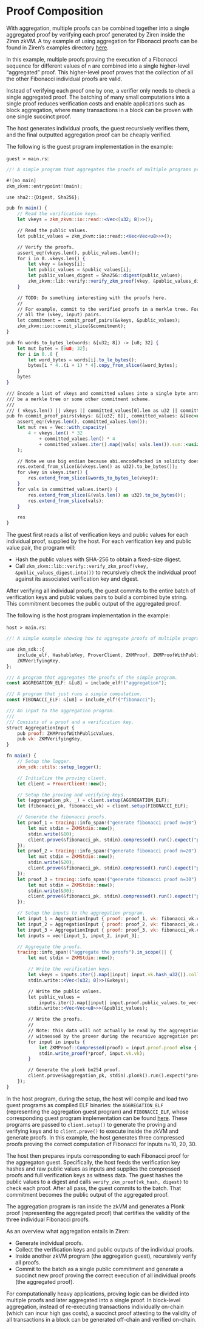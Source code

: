# Proof Composition

With aggregation, multiple proofs can be combined together into a single aggregated proof by verifying each proof generated by Ziren inside the Ziren zkVM. A toy example of using aggregation for Fibonacci proofs can be found in Ziren’s examples directory [here](https://github.com/ProjectZKM/Ziren/tree/main/examples/aggregation). 

In this example, multiple proofs proving the execution of a Fibonacci sequence for different values of `n` are combined into a single higher-level “aggregated” proof. This higher-level proof proves that the collection of all the other Fibonacci individual proofs are valid. 

Instead of verifying each proof one by one, a verifier only needs to check a single aggregated proof. The batching  of many small computations into a single proof reduces verification costs and enable applications such as block aggregation, where many transactions in a block can be proven with one single succinct proof.  

The host generates individual proofs, the guest recursively verifies them, and the final outputted aggregation proof can be cheaply verified. 

The following is the guest program implementation in the example: 

`guest > main.rs`:

```jsx
//! A simple program that aggregates the proofs of multiple programs proven with the zkVM.

#![no_main]
zkm_zkvm::entrypoint!(main);

use sha2::{Digest, Sha256};

pub fn main() {
    // Read the verification keys.
    let vkeys = zkm_zkvm::io::read::<Vec<[u32; 8]>>();

    // Read the public values.
    let public_values = zkm_zkvm::io::read::<Vec<Vec<u8>>>();

    // Verify the proofs.
    assert_eq!(vkeys.len(), public_values.len());
    for i in 0..vkeys.len() {
        let vkey = &vkeys[i];
        let public_values = &public_values[i];
        let public_values_digest = Sha256::digest(public_values);
        zkm_zkvm::lib::verify::verify_zkm_proof(vkey, &public_values_digest.into());
    }

    // TODO: Do something interesting with the proofs here.
    //
    // For example, commit to the verified proofs in a merkle tree. For now, we'll just commit to
    // all the (vkey, input) pairs.
    let commitment = commit_proof_pairs(&vkeys, &public_values);
    zkm_zkvm::io::commit_slice(&commitment);
}

pub fn words_to_bytes_le(words: &[u32; 8]) -> [u8; 32] {
    let mut bytes = [0u8; 32];
    for i in 0..8 {
        let word_bytes = words[i].to_le_bytes();
        bytes[i * 4..(i + 1) * 4].copy_from_slice(&word_bytes);
    }
    bytes
}

/// Encode a list of vkeys and committed values into a single byte array. In the future this could
/// be a merkle tree or some other commitment scheme.
///
/// ( vkeys.len() || vkeys || committed_values[0].len as u32 || committed_values[0] || ... )
pub fn commit_proof_pairs(vkeys: &[[u32; 8]], committed_values: &[Vec<u8>]) -> Vec<u8> {
    assert_eq!(vkeys.len(), committed_values.len());
    let mut res = Vec::with_capacity(
        4 + vkeys.len() * 32
            + committed_values.len() * 4
            + committed_values.iter().map(|vals| vals.len()).sum::<usize>(),
    );

    // Note we use big endian because abi.encodePacked in solidity does also
    res.extend_from_slice(&(vkeys.len() as u32).to_be_bytes());
    for vkey in vkeys.iter() {
        res.extend_from_slice(&words_to_bytes_le(vkey));
    }
    for vals in committed_values.iter() {
        res.extend_from_slice(&(vals.len() as u32).to_be_bytes());
        res.extend_from_slice(vals);
    }

    res
}
```

The guest first reads a list of verification keys and public values for each individual proof, supplied by the host. For each verification key and public value pair, the program will:

- Hash the public values with SHA-256 to obtain a fixed-size digest.
- Call `zkm_zkvm::lib::verify::verify_zkm_proof(vkey, &public_values_digest.into())` to recursively check the individual proof against its associated verification key and digest.

After verifying all individual proofs, the guest commits to the entire batch of verification keys and public values pairs to build a combined byte string. This commitment becomes the public output of the aggregated proof. 

The following is the host program implementation in the example: 

`host > main.rs`:

```jsx
//! A simple example showing how to aggregate proofs of multiple programs with ZKM.

use zkm_sdk::{
    include_elf, HashableKey, ProverClient, ZKMProof, ZKMProofWithPublicValues, ZKMStdin,
    ZKMVerifyingKey,
};

/// A program that aggregates the proofs of the simple program.
const AGGREGATION_ELF: &[u8] = include_elf!("aggregation");

/// A program that just runs a simple computation.
const FIBONACCI_ELF: &[u8] = include_elf!("fibonacci");

/// An input to the aggregation program.
///
/// Consists of a proof and a verification key.
struct AggregationInput {
    pub proof: ZKMProofWithPublicValues,
    pub vk: ZKMVerifyingKey,
}

fn main() {
    // Setup the logger.
    zkm_sdk::utils::setup_logger();

    // Initialize the proving client.
    let client = ProverClient::new();

    // Setup the proving and verifying keys.
    let (aggregation_pk, _) = client.setup(AGGREGATION_ELF);
    let (fibonacci_pk, fibonacci_vk) = client.setup(FIBONACCI_ELF);

    // Generate the fibonacci proofs.
    let proof_1 = tracing::info_span!("generate fibonacci proof n=10").in_scope(|| {
        let mut stdin = ZKMStdin::new();
        stdin.write(&10);
        client.prove(&fibonacci_pk, stdin).compressed().run().expect("proving failed")
    });
    let proof_2 = tracing::info_span!("generate fibonacci proof n=20").in_scope(|| {
        let mut stdin = ZKMStdin::new();
        stdin.write(&20);
        client.prove(&fibonacci_pk, stdin).compressed().run().expect("proving failed")
    });
    let proof_3 = tracing::info_span!("generate fibonacci proof n=30").in_scope(|| {
        let mut stdin = ZKMStdin::new();
        stdin.write(&30);
        client.prove(&fibonacci_pk, stdin).compressed().run().expect("proving failed")
    });

    // Setup the inputs to the aggregation program.
    let input_1 = AggregationInput { proof: proof_1, vk: fibonacci_vk.clone() };
    let input_2 = AggregationInput { proof: proof_2, vk: fibonacci_vk.clone() };
    let input_3 = AggregationInput { proof: proof_3, vk: fibonacci_vk.clone() };
    let inputs = vec![input_1, input_2, input_3];

    // Aggregate the proofs.
    tracing::info_span!("aggregate the proofs").in_scope(|| {
        let mut stdin = ZKMStdin::new();

        // Write the verification keys.
        let vkeys = inputs.iter().map(|input| input.vk.hash_u32()).collect::<Vec<_>>();
        stdin.write::<Vec<[u32; 8]>>(&vkeys);

        // Write the public values.
        let public_values =
            inputs.iter().map(|input| input.proof.public_values.to_vec()).collect::<Vec<_>>();
        stdin.write::<Vec<Vec<u8>>>(&public_values);

        // Write the proofs.
        //
        // Note: this data will not actually be read by the aggregation program, instead it will be
        // witnessed by the prover during the recursive aggregation process inside Ziren itself.
        for input in inputs {
            let ZKMProof::Compressed(proof) = input.proof.proof else { panic!() };
            stdin.write_proof(*proof, input.vk.vk);
        }

        // Generate the plonk bn254 proof.
        client.prove(&aggregation_pk, stdin).plonk().run().expect("proving failed");
    });
}
```

In the host program, during the setup, the host will compile and load two guest programs as compiled ELF binaries: the `AGGREGATION_ELF` (representing the aggregation guest program) and `FIBONACCI_ELF`, whose corresponding guest program implementation can be found [here](https://github.com/ProjectZKM/Ziren/tree/main/examples/fibonacci). These programs are passed to `client.setup()` to generate the proving and verifying keys and to `client.prove()` to execute inside the zkVM and generate proofs. In this example, the host generates three compressed proofs proving the correct computation of Fibonacci for inputs n=10, 20, 30. 

The host then prepares inputs corresponding to each Fibonacci proof for the aggregaton guest. Specifically, the host feeds the verification key hashes and raw public values as inputs and supplies the compressed proofs and full verification keys as witness data. The guest hashes the public values to a digest and calls `verify_zkm_proof(vk_hash, digest)` to check each proof. After all pass, the guest commits to the batch. That commitment becomes the public output of the aggregated proof.

The aggregation program is ran inside the zkVM and generates a Plonk proof (representing the aggregated proof) that certifies the validity of the three individual Fibonacci proofs. 

As an overview what aggregation entails in Ziren: 

- Generate individual proofs.
- Collect the verification keys and public outputs of the individual proofs.
- Inside another zkVM program (the aggregation guest), recursively verify all proofs.
- Commit to the batch as a single public commitment and generate a succinct new proof proving the correct execution of all individual proofs (the aggregated proof).

For computationally heavy applications, proving logic can be divided into multiple proofs and later aggregated into a single proof. In block-level aggregation, instead of re-executing transactions individually on-chain (which can incur high gas costs), a succinct proof attesting to the validity of all transactions in a block can be generated off-chain and verified on-chain.